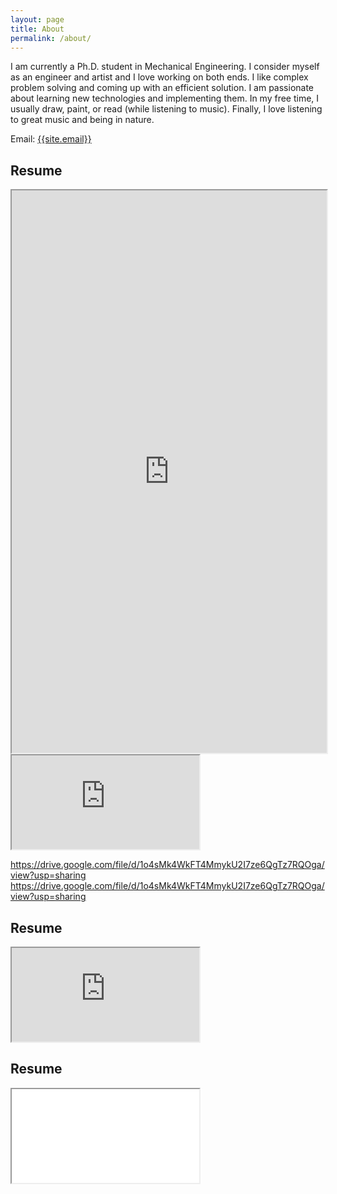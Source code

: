 ```yaml
---
layout: page
title: About
permalink: /about/
---
```

<p>
I am currently a Ph.D. student in Mechanical Engineering. I consider myself as an engineer and artist and I love working on both ends. I like complex problem solving and coming up with an efficient solution. I am passionate about learning new technologies and implementing them. In my free time, I usually draw, paint, or read (while listening to music). Finally, I love listening to great music and being in nature. 
</p>

Email: <a href="mailto:{{site.email}}?Subject=From Blog Site:">{{site.email}}</a>

## Resume
<iframe src="https://drive.google.com/file/d/1o4sMk4WkFT4MmykU2I7ze6QgTz7RQOga/view?usp=sharing" width="100%" height="900"></iframe>


<iframe src="https://drive.google.com/file/d/1o4sMk4WkFT4MmykU2I7ze6QgTz7RQOga/view?usp=sharing"></iframe>


https://drive.google.com/file/d/1o4sMk4WkFT4MmykU2I7ze6QgTz7RQOga/view?usp=sharing
https://drive.google.com/file/d/1o4sMk4WkFT4MmykU2I7ze6QgTz7RQOga/view?usp=sharing

## Resume

<iframe src="https://docs.google.com/document/d/e/2PACX-1vTmZmJPq3Y9gf7VnVrkEx4taspr5iFsaB-wgLT5SF3i6oxrl2jJq7Bmyf9jOiTXUC0sv1D9CLvQcr0H/pub?embedded=true"></iframe>

## Resume

<iframe src="drive.google.com/file/d/1o4sMk4WkFT4MmykU2I7ze6QgTz7RQOga/view?usp=sharing"></iframe>
